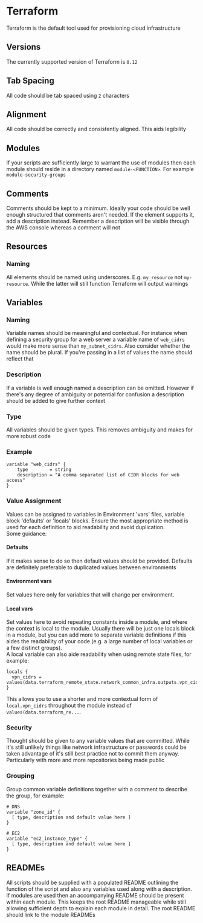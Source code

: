 # Terraform

Terraform is the default tool used for provisioning cloud infrastructure

## Versions
The currently supported version of Terraform is `0.12`

## Tab Spacing

All code should be tab spaced using `2` characters

## Alignment

All code should be correctly and consistently aligned. This aids legibility

## Modules

If your scripts are sufficiently large to warrant the use of modules then each module should reside in a directory named `module-<FUNCTION>`. For example `module-security-groups`

## Comments

Comments should be kept to a minimum. Ideally your code should be well enough structured that comments aren't needed. If the element supports it, add a description instead. Remember a description will be visible through the AWS console whereas a comment will not

## Resources

### Naming

All elements should be named using underscores. E.g. `my_resource` not `my-resource`. While the latter will still function Terraform will output warnings

## Variables

### Naming

Variable names should be meaningful and contextual. For instance when defining a security group for a web server a variable name of `web_cidrs` would make more sense than `my_subnet_cidrs`. Also consider whether the name should be plural. If you're passing in a list of values the name should reflect that

### Description

If a variable is well enough named a description can be omitted. However if there's any degree of ambiguity or potential for confusion a description should be added to give further context

### Type

All variables should be given types. This removes ambiguity and makes for more robust code

### Example

```
variable "web_cidrs" {
    type        = string
    description = "A comma separated list of CIDR blocks for web access"
}
```

### Value Assignment
Values can be assigned to variables in Environment 'vars' files, variable block 'defaults' or 'locals' blocks. Ensure the most appropriate method is used for each definition to aid readability and avoid duplication.  
Some guidance:
#### Defaults
If it makes sense to do so then default values should be provided. Defaults are definitely preferable to duplicated values between environments
#### Environment vars
Set values here only for variables that will change per environment.
#### Local vars
Set values here to avoid repeating constants inside a module, and where the context is local to the module. Usually there will be just one locals block in a module, but you can add more to separate variable definitions if this aides the readability of your code (e.g. a large number of local variables or a few distinct groups).  
A local variable can also aide readability when using remote state files, for example:
```
locals {
  vpn_cidrs = values(data.terraform_remote_state.network_common_infra.outputs.vpn_cidrs)
}
```
This allows you to use a shorter and more contextual form of `local.vpn_cidrs` throughout the module instead of `values(data.terraform_re...`.

### Security

Thought should be given to any variable values that are committed. While it's still unlikely things like network infrastructure or passwords could be taken advantage of it's still best practice not to commit them anyway. Particularly with more and more repositories being made public

### Grouping
Group common variable definitions together with a comment to describe the group, for example:
```
# DNS
variable "zone_id" {
  [ type, description and default value here ]
}

# EC2
variable "ec2_instance_type" {
  [ type, description and default value here ]
}
```

## READMEs

All scripts should be supplied with a populated README outlining the function of the script and also any variables used along with a description. If modules are used then an accompanying README should be present within each module. This keeps the root README manageable while still allowing sufficient depth to explain each module in detail. The root README should link to the module READMEs
